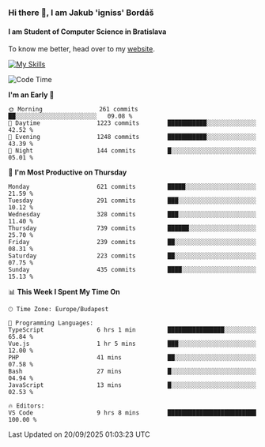 ### Hi there 👋, I am Jakub 'igniss' Bordáš

#### I am Student of Computer Science in Bratislava
To know me better, head over to my [website](https://bordas.sk).

[![My Skills](https://skillicons.dev/icons?i=js,typescript,html,css,figma,svelte,vue,next,postgresql,nest,express,nodejs)](https://bordas.sk)


<!--START_SECTION:waka-->
![Code Time](http://img.shields.io/badge/Code%20Time-2%2C132%20hrs%205%20mins-blue)

**I'm an Early 🐤** 

```text
🌞 Morning                261 commits         ██░░░░░░░░░░░░░░░░░░░░░░░   09.08 % 
🌆 Daytime                1223 commits        ███████████░░░░░░░░░░░░░░   42.52 % 
🌃 Evening                1248 commits        ███████████░░░░░░░░░░░░░░   43.39 % 
🌙 Night                  144 commits         █░░░░░░░░░░░░░░░░░░░░░░░░   05.01 % 
```
📅 **I'm Most Productive on Thursday** 

```text
Monday                   621 commits         █████░░░░░░░░░░░░░░░░░░░░   21.59 % 
Tuesday                  291 commits         ███░░░░░░░░░░░░░░░░░░░░░░   10.12 % 
Wednesday                328 commits         ███░░░░░░░░░░░░░░░░░░░░░░   11.40 % 
Thursday                 739 commits         ██████░░░░░░░░░░░░░░░░░░░   25.70 % 
Friday                   239 commits         ██░░░░░░░░░░░░░░░░░░░░░░░   08.31 % 
Saturday                 223 commits         ██░░░░░░░░░░░░░░░░░░░░░░░   07.75 % 
Sunday                   435 commits         ████░░░░░░░░░░░░░░░░░░░░░   15.13 % 
```


📊 **This Week I Spent My Time On** 

```text
🕑︎ Time Zone: Europe/Budapest

💬 Programming Languages: 
TypeScript               6 hrs 1 min         ████████████████░░░░░░░░░   65.84 % 
Vue.js                   1 hr 5 mins         ███░░░░░░░░░░░░░░░░░░░░░░   12.00 % 
PHP                      41 mins             ██░░░░░░░░░░░░░░░░░░░░░░░   07.58 % 
Bash                     27 mins             █░░░░░░░░░░░░░░░░░░░░░░░░   04.94 % 
JavaScript               13 mins             █░░░░░░░░░░░░░░░░░░░░░░░░   02.53 % 

🔥 Editors: 
VS Code                  9 hrs 8 mins        █████████████████████████   100.00 % 
```


 Last Updated on 20/09/2025 01:03:23 UTC
<!--END_SECTION:waka-->

